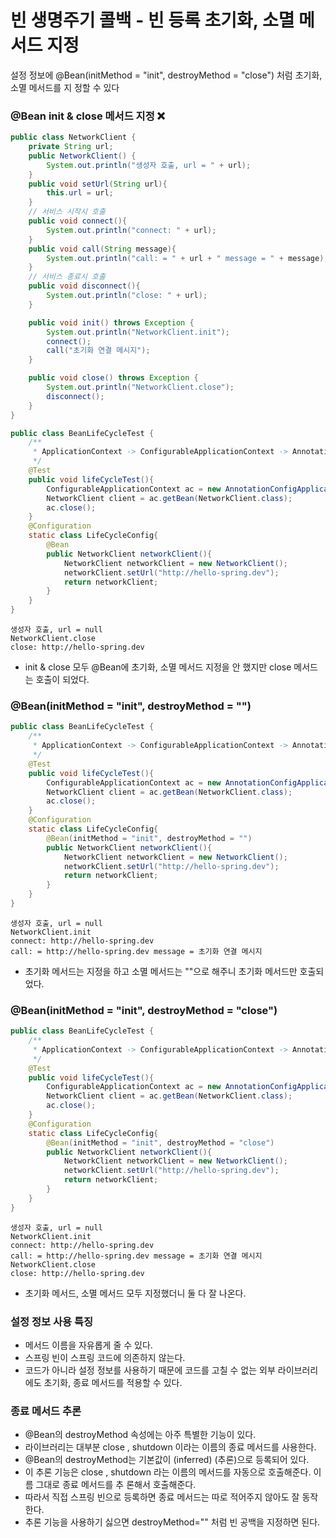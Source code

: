 
# 빈 생명주기 콜백 - 빈 등록 초기화, 소멸 메서드 지정

설정 정보에 @Bean(initMethod = "init", destroyMethod = "close") 처럼 초기화, 소멸 메서드를 지
정할 수 있다


### @Bean init & close 메서드 지정 ❌

```java
public class NetworkClient {
    private String url;
    public NetworkClient() {
        System.out.println("생성자 호출, url = " + url);
    }
    public void setUrl(String url){
        this.url = url;
    }
    // 서비스 시작시 호출
    public void connect(){
        System.out.println("connect: " + url);
    }
    public void call(String message){
        System.out.println("call: = " + url + " message = " + message);
    }
    // 서비스 종료시 호출
    public void disconnect(){
        System.out.println("close: " + url);
    }

    public void init() throws Exception {
        System.out.println("NetworkClient.init");
        connect();
        call("초기화 연결 메시지");
    }

    public void close() throws Exception {
        System.out.println("NetworkClient.close");
        disconnect();
    }
}
```

```java
public class BeanLifeCycleTest {
    /**
     * ApplicationContext -> ConfigurableApplicationContext -> AnnotationConfigApplicationContext
     */
    @Test
    public void lifeCycleTest(){
        ConfigurableApplicationContext ac = new AnnotationConfigApplicationContext(LifeCycleConfig.class);
        NetworkClient client = ac.getBean(NetworkClient.class);
        ac.close();
    }
    @Configuration
    static class LifeCycleConfig{
        @Bean
        public NetworkClient networkClient(){
            NetworkClient networkClient = new NetworkClient();
            networkClient.setUrl("http://hello-spring.dev");
            return networkClient;
        }
    }
}
```

```text
생성자 호출, url = null
NetworkClient.close
close: http://hello-spring.dev
```

- init & close 모두 @Bean에 초기화, 소멸 메서드 지정을 안 했지만 close 메서드는 호출이 되었다.


### @Bean(initMethod = "init", destroyMethod = "")

```java
public class BeanLifeCycleTest {
    /**
     * ApplicationContext -> ConfigurableApplicationContext -> AnnotationConfigApplicationContext
     */
    @Test
    public void lifeCycleTest(){
        ConfigurableApplicationContext ac = new AnnotationConfigApplicationContext(LifeCycleConfig.class);
        NetworkClient client = ac.getBean(NetworkClient.class);
        ac.close();
    }
    @Configuration
    static class LifeCycleConfig{
        @Bean(initMethod = "init", destroyMethod = "")
        public NetworkClient networkClient(){
            NetworkClient networkClient = new NetworkClient();
            networkClient.setUrl("http://hello-spring.dev");
            return networkClient;
        }
    }
}
```
```text
생성자 호출, url = null
NetworkClient.init
connect: http://hello-spring.dev
call: = http://hello-spring.dev message = 초기화 연결 메시지
```

- 초기화 메서드는 지정을 하고 소멸 메서드는 ""으로 해주니 초기화 메서드만 호출되었다.

### @Bean(initMethod = "init", destroyMethod = "close")

```java
public class BeanLifeCycleTest {
    /**
     * ApplicationContext -> ConfigurableApplicationContext -> AnnotationConfigApplicationContext
     */
    @Test
    public void lifeCycleTest(){
        ConfigurableApplicationContext ac = new AnnotationConfigApplicationContext(LifeCycleConfig.class);
        NetworkClient client = ac.getBean(NetworkClient.class);
        ac.close();
    }
    @Configuration
    static class LifeCycleConfig{
        @Bean(initMethod = "init", destroyMethod = "close")
        public NetworkClient networkClient(){
            NetworkClient networkClient = new NetworkClient();
            networkClient.setUrl("http://hello-spring.dev");
            return networkClient;
        }
    }
}
```

```text
생성자 호출, url = null
NetworkClient.init
connect: http://hello-spring.dev
call: = http://hello-spring.dev message = 초기화 연결 메시지
NetworkClient.close
close: http://hello-spring.dev
```

- 초기화 메서드, 소멸 메서드 모두 지정했더니 둘 다 잘 나온다.

### 설정 정보 사용 특징

- 메서드 이름을 자유롭게 줄 수 있다.
- 스프링 빈이 스프링 코드에 의존하지 않는다.
- 코드가 아니라 설정 정보를 사용하기 때문에 코드를 고칠 수 없는 외부 라이브러리에도 초기화, 종료 메서드를 
  적용할 수 있다.

### 종료 메서드 추론

- @Bean의 destroyMethod 속성에는 아주 특별한 기능이 있다.
- 라이브러리는 대부분 close , shutdown 이라는 이름의 종료 메서드를 사용한다. 
- @Bean의 destroyMethod는 기본값이 (inferred) (추론)으로 등록되어 있다.
- 이 추론 기능은 close , shutdown 라는 이름의 메서드를 자동으로 호출해준다. 이름 그대로 종료 메서드를 추
  론해서 호출해준다.
- 따라서 직접 스프링 빈으로 등록하면 종료 메서드는 따로 적어주지 않아도 잘 동작한다.
- 추론 기능을 사용하기 싫으면 destroyMethod="" 처럼 빈 공백을 지정하면 된다.


